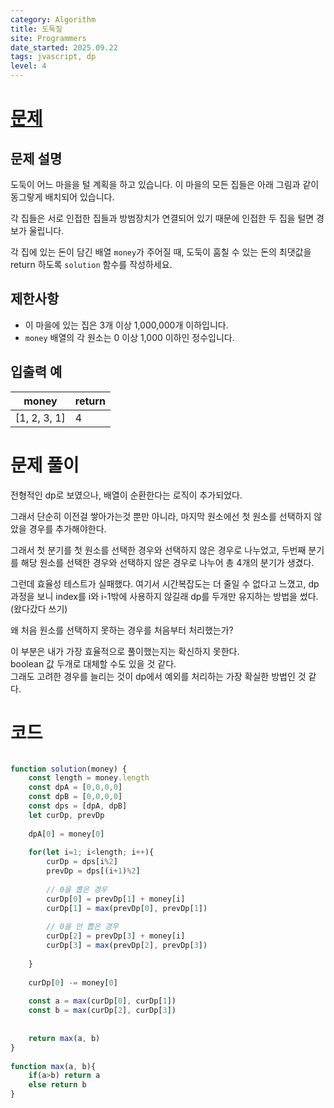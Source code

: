 ```yaml
---
category: Algorithm
title: 도둑질
site: Programmers
date_started: 2025.09.22
tags: jvascript, dp
level: 4
---
```


# [문제](https://school.programmers.co.kr/learn/courses/30/lessons/42897?language=javascript#)
## 문제 설명
도둑이 어느 마을을 털 계획을 하고 있습니다. 이 마을의 모든 집들은 아래 그림과 같이 동그랗게 배치되어 있습니다.

각 집들은 서로 인접한 집들과 방범장치가 연결되어 있기 때문에 인접한 두 집을 털면 경보가 울립니다.

각 집에 있는 돈이 담긴 배열 `money`가 주어질 때, 도둑이 훔칠 수 있는 돈의 최댓값을 return 하도록 `solution` 함수를 작성하세요.

## 제한사항
- 이 마을에 있는 집은 3개 이상 1,000,000개 이하입니다.  
- `money` 배열의 각 원소는 0 이상 1,000 이하인 정수입니다.  

## 입출력 예
| money     | return |
| --------- | ------ |
| [1, 2, 3, 1] | 4 |

# 문제 풀이

전형적인 dp로 보였으나, 배열이 순환한다는 로직이 추가되었다.

그래서 단순히 이전걸 쌓아가는것 뿐만 아니라, 마지막 원소에선 첫 원소를 선택하지 않았을 경우를 추가해야한다.

그래서 첫 분기를 첫 원소를 선택한 경우와 선택하지 않은 경우로 나누었고,
두번째 분기를 해당 원소를 선택한 경우와 선택하지 않은 경우로 나누어
총 4개의 분기가 생겼다.

그런데 효율성 테스트가 실패했다.
여기서 시간복잡도는 더 줄일 수 없다고 느꼈고,
dp 과정을 보니 index를 i와 i-1밖에 사용하지 않길래 dp를 두개만 유지하는 방법을 썼다. (왔다갔다 쓰기)

왜 처음 원소를 선택하지 못하는 경우를 처음부터 처리했는가?

이 부분은 내가 가장 효율적으로 풀이했는지는 확신하지 못한다.  
boolean 값 두개로 대체할 수도 있을 것 같다.  
그래도 고려한 경우를 늘리는 것이 dp에서 예외를 처리하는 가장 확실한 방법인 것 같다.

# 코드
```javascript

function solution(money) {
    const length = money.length
    const dpA = [0,0,0,0]
    const dpB = [0,0,0,0]
    const dps = [dpA, dpB]
    let curDp, prevDp
    
    dpA[0] = money[0]
    
    for(let i=1; i<length; i++){
        curDp = dps[i%2]
        prevDp = dps[(i+1)%2]
        
        // 0을 뽑은 경우
        curDp[0] = prevDp[1] + money[i]
        curDp[1] = max(prevDp[0], prevDp[1])
        
        // 0을 안 뽑은 경우
        curDp[2] = prevDp[3] + money[i]
        curDp[3] = max(prevDp[2], prevDp[3])
        
    }
    
    curDp[0] -= money[0]
    
    const a = max(curDp[0], curDp[1])
    const b = max(curDp[2], curDp[3])
    
    
    return max(a, b)
}
    
function max(a, b){
    if(a>b) return a
    else return b
}

```